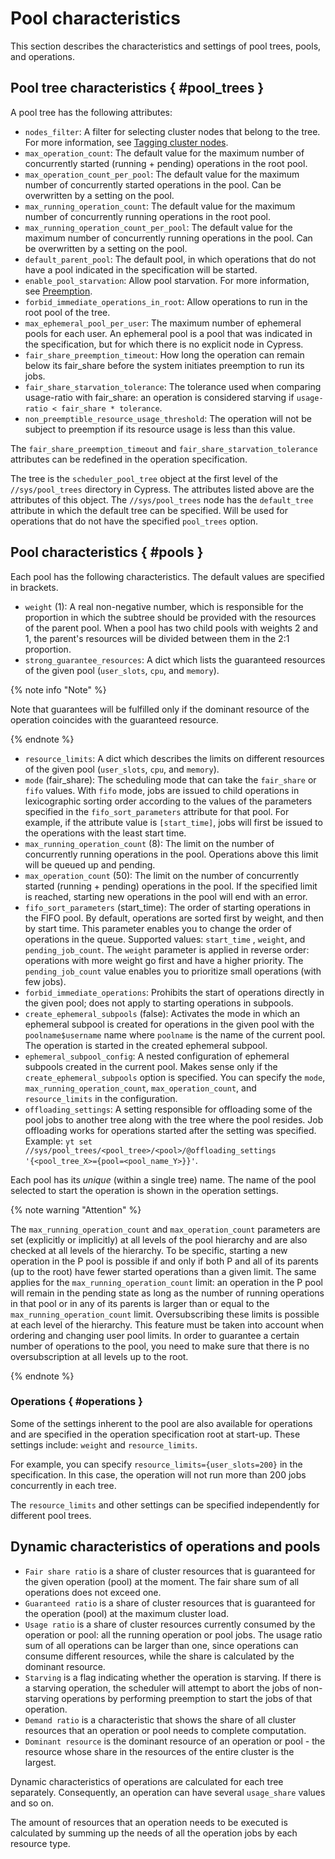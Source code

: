 # Pool characteristics

This section describes the characteristics and settings of pool trees, pools, and operations.

## Pool tree characteristics { #pool_trees }

A pool tree has the following attributes:

- `nodes_filter`: A filter for selecting cluster nodes that belong to the tree. For more information, see [Tagging cluster nodes](../../../../admin-guide/node-tags.md).
- `max_operation_count`: The default value for the maximum number of concurrently started (running + pending) operations in the root pool.
- `max_operation_count_per_pool`: The default value for the maximum number of concurrently started operations in the pool. Can be overwritten by a setting on the pool.
- `max_running_operation_count`: The default value for the maximum number of concurrently running operations in the root pool.
- `max_running_operation_count_per_pool`: The default value for the maximum number of concurrently running operations in the pool. Can be overwritten by a setting on the pool.
- `default_parent_pool`: The default pool, in which operations that do not have a pool indicated in the specification will be started.
- `enable_pool_starvation`: Allow pool starvation. For more information, see [Preemption](../../../../user-guide/data-processing/scheduler/preemption.md).
- `forbid_immediate_operations_in_root`: Allow operations to run in the root pool of the tree.
- `max_ephemeral_pool_per_user`: The maximum number of ephemeral pools for each user. An ephemeral pool is a pool that was indicated in the specification, but for which there is no explicit node in Cypress.
- `fair_share_preemption_timeout`: How long the operation can remain below its fair_share before the system initiates preemption to run its jobs.
- `fair_share_starvation_tolerance`: The tolerance used when comparing usage-ratio with fair_share: an operation is considered starving if `usage-ratio < fair_share * tolerance`.
- `non_preemptible_resource_usage_threshold`: The operation will not be subject to preemption if its resource usage is less than this value.

The `fair_share_preemption_timeout` and `fair_share_starvation_tolerance` attributes can be redefined in the operation specification.

The tree is the `scheduler_pool_tree` object at the first level of the `//sys/pool_trees` directory in Cypress. The attributes listed above are the attributes of this object. The `//sys/pool_trees` node has the `default_tree` attribute in which the default tree can be specified. Will be used for operations that do not have the specified `pool_trees` option.

## Pool characteristics { #pools }

Each pool has the following characteristics. The default values are specified in brackets.

* `weight` (1): A real non-negative number, which is responsible for the proportion in which the subtree should be provided with the resources of the parent pool. When a pool has two child pools with weights 2 and 1, the parent's resources will be divided between them in the 2:1 proportion.
* `strong_guarantee_resources`: A dict which lists the guaranteed resources of the given pool (`user_slots`, `cpu`, and `memory`).

{% note info "Note" %}

Note that guarantees will be fulfilled only if the dominant resource of the operation coincides with the guaranteed resource.

{% endnote %}

* `resource_limits`: A dict which describes the limits on different resources of the given pool (`user_slots`, `cpu`, and `memory`).
* `mode` (fair_share): The scheduling mode that can take the `fair_share` or `fifo` values. With `fifo` mode, jobs are issued to child operations in lexicographic sorting order according to the values of the parameters specified in the `fifo_sort_parameters` attribute for that pool. For example, if the attribute value is `[start_time]`, jobs will first be issued to the operations with the least start time.
* `max_running_operation_count` (8): The limit on the number of concurrently running operations in the pool. Operations above this limit will be queued up and pending.
* `max_operation_count` (50): The limit on the number of concurrently started (running + pending) operations in the pool. If the specified limit is reached, starting new operations in the pool will end with an error.
* `fifo_sort_parameters` (start_time): The order of starting operations in the FIFO pool. By default, operations are sorted first by weight, and then by start time. This parameter enables you to change the order of operations in the queue. Supported values: `start_time` , `weight`, and `pending_job_count`. The `weight` parameter is applied in reverse order: operations with more weight go first and have a higher priority. The `pending_job_count` value enables you to prioritize small operations (with few jobs).
* `forbid_immediate_operations`: Prohibits the start of operations directly in the given pool; does not apply to starting operations in subpools.
* `create_ephemeral_subpools` (false): Activates the mode in which an ephemeral subpool is created for operations in the given pool with the `poolname$username` name where `poolname` is the name of the current pool. The operation is started in the created ephemeral subpool.
* `ephemeral_subpool_config`: A nested configuration of ephemeral subpools created in the current pool. Makes sense only if the `create_ephemeral_subpools` option is specified. You can specify the `mode`, `max_running_operation_count`, `max_operation_count`, and `resource_limits` in the configuration.
* `offloading_settings`: A setting responsible for offloading some of the pool jobs to another tree along with the tree where the pool resides. Job offloading works for operations started after the setting was specified. Example: `yt set //sys/pool_trees/<pool_tree>/<pool>/@offloading_settings '{<pool_tree_X>={pool=<pool_name_Y>}}'`.

Each pool has its _unique_ (within a single tree) name. The name of the pool selected to start the operation is shown in the operation settings.

{% note warning "Attention" %}

The `max_running_operation_count` and `max_operation_count` parameters are set (explicitly or implicitly) at all levels of the pool hierarchy and are also checked at all levels of the hierarchy. To be specific, starting a new operation in the P pool is possible if and only if both P and all of its parents (up to the root) have fewer started operations than a given limit. The same applies for the `max_running_operation_count` limit: an operation in the P pool will remain in the pending state as long as the number of running operations in that pool or in any of its parents is larger than or equal to the `max_running_operation_count` limit. Oversubscribing these limits is possible at each level of the hierarchy. This feature must be taken into account when ordering and changing user pool limits. In order to guarantee a certain number of operations to the pool, you need to make sure that there is no oversubscription at all levels up to the root.

{% endnote %}

### Operations { #operations }

Some of the settings inherent to the pool are also available for operations and are specified in the operation specification root at start-up. These settings include: `weight` and `resource_limits`.

For example, you can specify `resource_limits={user_slots=200}` in the specification. In this case, the operation will not run more than 200 jobs concurrently in each tree.

The `resource_limits` and other settings can be specified independently for different pool trees.

## Dynamic characteristics of operations and pools

* `Fair share ratio` is a share of cluster resources that is guaranteed for the given operation (pool) at the moment. The fair share sum of all operations does not exceed one.
* `Guaranteed ratio` is a share of cluster resources that is guaranteed for the operation (pool) at the maximum cluster load.
* `Usage ratio` is a share of cluster resources currently consumed by the operation or pool: all the running operation or pool jobs. The usage ratio sum of all operations can be larger than one, since operations can consume different resources, while the share is calculated by the dominant resource.
* `Starving` is a flag indicating whether the operation is starving. If there is a starving operation, the scheduler will attempt to abort the jobs of non-starving operations by performing preemption to start the jobs of that operation.
* `Demand ratio` is a characteristic that shows the share of all cluster resources that an operation or pool needs to complete computation.
* `Dominant resource` is the dominant resource of an operation or pool - the resource whose share in the resources of the entire cluster is the largest.

Dynamic characteristics of operations are calculated for each tree separately. Consequently, an operation can have several `usage_share` values and so on.

The amount of resources that an operation needs to be executed is calculated by summing up the needs of all the operation jobs by each resource type.
